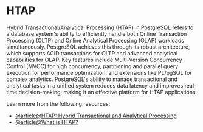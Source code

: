 # HTAP

Hybrid Transactional/Analytical Processing (HTAP) in PostgreSQL refers to a database system's ability to efficiently handle both Online Transaction Processing (OLTP) and Online Analytical Processing (OLAP) workloads simultaneously. PostgreSQL achieves this through its robust architecture, which supports ACID transactions for OLTP and advanced analytical capabilities for OLAP. Key features include Multi-Version Concurrency Control (MVCC) for high concurrency, partitioning and parallel query execution for performance optimization, and extensions like PL/pgSQL for complex analytics. PostgreSQL's ability to manage transactional and analytical tasks in a unified system reduces data latency and improves real-time decision-making, making it an effective platform for HTAP applications.

Learn more from the following resources:

- [@article@HTAP: Hybrid Transactional and Analytical Processing](https://www.snowflake.com/guides/htap-hybrid-transactional-and-analytical-processing/)
- [@article@What is HTAP?](https://planetscale.com/blog/what-is-htap)